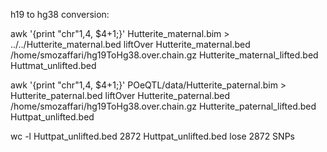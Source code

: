 h19 to hg38 conversion:

awk '{print "chr"$1,$4, $4+1;}' Hutterite_maternal.bim > ../../Hutterite_maternal.bed
liftOver Hutterite_maternal.bed /home/smozaffari/hg19ToHg38.over.chain.gz Hutterite_maternal_lifted.bed Huttmat_unlifted.bed

awk '{print "chr"$1,$4, $4+1;}' POeQTL/data/Hutterite_paternal.bim > Hutterite_paternal.bed
liftOver Hutterite_paternal.bed /home/smozaffari/hg19ToHg38.over.chain.gz Hutterite_paternal_lifted.bed Huttpat_unlifted.bed

wc -l Huttpat_unlifted.bed 
2872 Huttpat_unlifted.bed
lose 2872 SNPs
